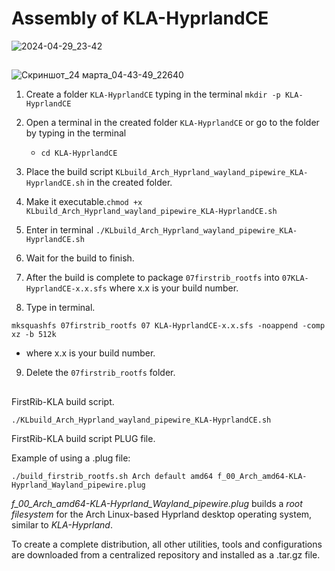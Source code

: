 # Assembly of KLA-HyprlandCE

![2024-04-29_23-42](https://github.com/sofijacom/KLA-HyprlandCE/assets/107557749/fe853aab-d7c9-4bb8-947e-b1172cfd0059)

##
![Скриншот_24 марта_04-43-49_22640](https://github.com/sofijacom/KLA-Hyprland/assets/107557749/9cb7631c-6fd2-4c3c-9c21-7225ee09fd70)

1) Create a folder `KLA-HyprlandCE` typing in the terminal `mkdir -p KLA-HyprlandCE`

2) Open a terminal in the created folder `KLA-HyprlandCE` or go to the folder by typing in the terminal

   - `cd KLA-HyprlandCE`

3) Place the build script  `KLbuild_Arch_Hyprland_wayland_pipewire_KLA-HyprlandCE.sh` in the created folder.
   
4) Make it executable.`chmod +x KLbuild_Arch_Hyprland_wayland_pipewire_KLA-HyprlandCE.sh`

5) Enter in terminal `./KLbuild_Arch_Hyprland_wayland_pipewire_KLA-HyprlandCE.sh`

6) Wait for the build to finish.

7) After the build is complete to package `07firstrib_rootfs` into `07KLA-HyprlandCE-x.x.sfs` where x.x is your build number.

8) Type in terminal.

```
mksquashfs 07firstrib_rootfs 07 KLA-HyprlandCE-x.x.sfs -noappend -comp xz -b 512k
```
  - where x.x is your build number.

9) Delete the `07firstrib_rootfs` folder.

##

FirstRib-KLA build script. 

```
./KLbuild_Arch_Hyprland_wayland_pipewire_KLA-HyprlandCE.sh
```
FirstRib-KLA build script PLUG file.

Example of using a .plug file:

```
./build_firstrib_rootfs.sh Arch default amd64 f_00_Arch_amd64-KLA-Hyprland_Wayland_pipewire.plug
```

*f_00_Arch_amd64-KLA-Hyprland_Wayland_pipewire.plug* builds a *root filesystem* for the Arch Linux-based Hyprland desktop operating system, similar to *KLA-Hyprland*.

To create a complete distribution, all other utilities, tools and configurations are downloaded from a centralized repository and installed as a .tar.gz file.
